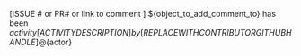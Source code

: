 [ISSUE # or PR# or link to comment ] ${object_to_add_comment_to} has been ${activity}[ACTIVITY DESCRIPTION] by [REPLACE WITH CONTRIBUTOR GITHUB HANDLE] @${actor}
